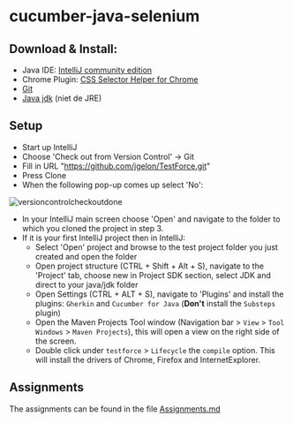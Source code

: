 cucumber-java-selenium
==================

## Download & Install:

- Java IDE: [IntelliJ community edition](https://www.jetbrains.com/idea/download/#section=windows)
- Chrome Plugin: [CSS Selector Helper for Chrome](https://chrome.google.com/webstore/detail/css-selector-helper-for-c/gddgceinofapfodcekopkjjelkbjodin)
- [Git](https://git-scm.com)
- [Java jdk](http://www.oracle.com/technetwork/java/javase/downloads/index.html) (niet de JRE)


## Setup

- Start up IntelliJ
- Choose 'Check out from Version Control' -> Git
- Fill in URL "https://github.com/jgelon/TestForce.git"
- Press Clone
- When the following pop-up comes up select 'No': 

![versioncontrolcheckoutdone](https://user-images.githubusercontent.com/15871496/39982468-bf4640f6-5754-11e8-9c71-2c9970159400.png)   


- In your IntelliJ main screen choose 'Open' and navigate to the folder to which you cloned the project in step 3.
- If it is your first IntelliJ project then in IntelliJ:
    - Select 'Open' project and browse to the test project folder you just created and open the folder
    - Open project structure (CTRL + Shift + Alt + S), navigate to the 'Project' tab, choose new in Project SDK section, select JDK and direct to your java/jdk folder
    - Open Settings (CTRL + ALT + S), navigate to 'Plugins' and install the plugins: `Gherkin` and `Cucumber for Java` (**Don't** install the `Substeps` plugin)
	- Open the Maven Projects Tool window (Navigation bar > `View` > `Tool Windows` > `Maven Projects`), this will open a view on the right side of the screen.
	- Double click under `testforce` > `Lifecycle` the `compile` option. This will install the drivers of Chrome, Firefox and InternetExplorer.

  

## Assignments
The assignments can be found in the file [Assignments.md](Assignments.md)
